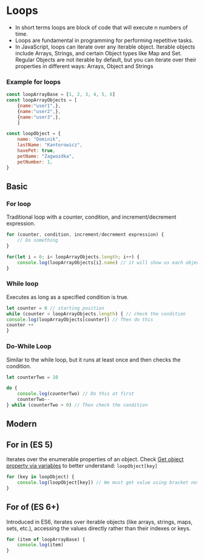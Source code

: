 
# Loops 
- In short terms loops are block of code that will execute n numbers of time. 
- Loops are fundamental in programming for performing repetitive tasks.
-  In JavaScript, loops can iterate over any iterable object. Iterable objects include Arrays, Strings, and certain Object types like Map and Set. Regular Objects are not iterable by default, but you can iterate over their properties in different ways: Arrays, Object and Strings

### Example for loops 

```js
const loopArrayBase = [1, 2, 3, 4, 5, 6]
const loopArrayObjects = [
    {name:"user1",},
    {name:"user2",},
    {name:"user3",},
    ]

const loopObject = {
    name: "Dominik",
    lastName: "Kantorowicz",
    havePet: true, 
    petName: "Zagwozdka",
    petNumber: 1,
}
```
## Basic

### For loop 
Traditional loop with a counter, condition, and increment/decrement expression.

```js
for (counter, condition, increment/decrement expression) {
    // Do something
}

for(let i = 0; i< loopArrayObjects.length; i++) {
    console.log(loopArrayObjects[i].name) // it will show us each object in array
}
```

###  While  loop 
Executes as long as a specified condition is true.

```js
let counter = 0 // starting position
while (counter < loopArrayObjects.length) { // check the condition 
console.log(loopArrayObjects[counter]) // Then do this
counter ++
}
```

### Do-While Loop
Similar to the while loop, but it runs at least once and then checks the condition.

```js
let counterTwo = 10

do {
    console.log(counterTwo) // Do this at first
    counterTwo--
} while (counterTwo > 0) // Then check the condition
```


## Modern 

## For in (ES 5)
Iterates over the enumerable properties of an object. 
Check [Get object property via variables](https://github.com/Chomikens/ZTM-JS/blob/8-objects/objects/objects.md#how-to-get-value) to better understand: `loopObject[key]`

```js
for (key in loopObject) {
    console.log(loopObject[key]) // We must get value using bracket notation to get it via variable
}
```

## For of (ES 6+)
Introduced in ES6, iterates over iterable objects (like arrays, strings, maps, sets, etc.), accessing the values directly rather than their indexes or keys. 

```js
for (item of loopArrayBase) {
    console.log(item)
}
```



